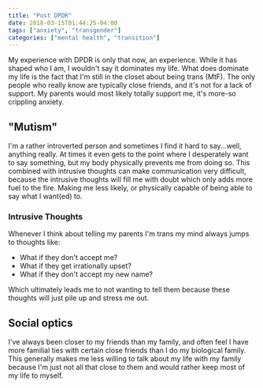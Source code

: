 ```yaml
---
title: "Post DPDR"
date: 2018-03-15T01:44:25-04:00
tags: ["anxiety", "transgender"]
categories: ["mental health", "transition"]
---
```


My experience with DPDR is only that now, an experience. While it has shaped
who I am, I wouldn't say it dominates my life. What does dominate my life is the
fact that I'm still in the closet about being trans (MtF). The only people who
really know are typically close friends, and it's not for a lack of support. My
parents would most likely totally support me, it's more-so crippling anxiety.

## "Mutism"

I'm a rather introverted person and sometimes I find it hard to say...well,
anything really. At times it even gets to the point where I desperately want to
say something, but my body physically prevents me from doing so. This combined
with intrusive thoughts can make communication very difficult, because the
intrusive thoughts will fill me with doubt which only adds more fuel to the
fire. Making me less likely, or physically capable of being able to say what I
want(ed) to.

### Intrusive Thoughts

Whenever I think about telling my parents I'm trans my mind always jumps to
thoughts like:

- What if they don't accept me?
- What if they get irrationally upset?
- What if they don't accept my new name?

Which ultimately leads me to not wanting to tell them because these thoughts
will just pile up and stress me out.

## Social optics

I've always been closer to my friends than my family, and often feel I have more
familial ties with certain close friends than I do my biological family. This
generally makes me less willing to talk about my life with my family because
I'm just not all that close to them and would rather keep most of my life to
myself.